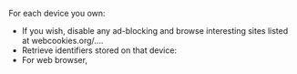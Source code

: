 For each device you own: 
 - If you wish, disable any ad-blocking and browse interesting sites listed at webcookies.org/....
 - Retrieve identifiers stored on that device:
  - For web browser, 